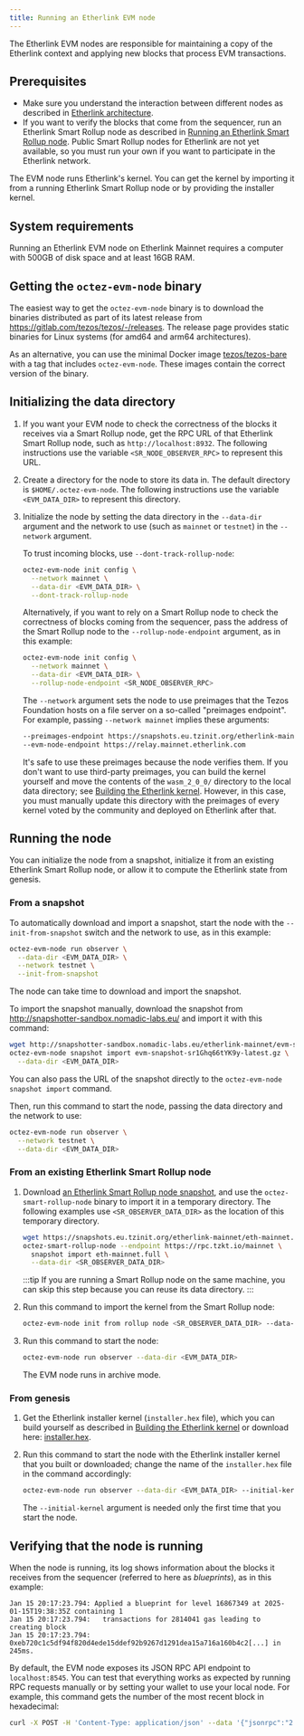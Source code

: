 ```yaml
---
title: Running an Etherlink EVM node
---
```


The Etherlink EVM nodes are responsible for maintaining a copy of the Etherlink context and applying new blocks that process EVM transactions.

## Prerequisites

- Make sure you understand the interaction between different nodes as described in [Etherlink architecture](/network/architecture).
- If you want to verify the blocks that come from the sequencer, run an Etherlink Smart Rollup node as described in [Running an Etherlink Smart Rollup node](/network/smart-rollup-nodes).
Public Smart Rollup nodes for Etherlink are not yet available, so you must run your own if you want to participate in the Etherlink network.

The EVM node runs Etherlink's kernel.
You can get the kernel by importing it from a running Etherlink Smart Rollup node or by providing the installer kernel.

## System requirements

Running an Etherlink EVM node on Etherlink Mainnet requires a computer with 500GB of disk space and at least 16GB RAM.

## Getting the `octez-evm-node` binary

The easiest way to get the `octez-evm-node` binary is to download the binaries distributed as part of its latest release from https://gitlab.com/tezos/tezos/-/releases.
The release page provides static binaries for Linux systems (for amd64 and arm64 architectures).

As an alternative, you can use the minimal Docker image [tezos/tezos-bare](https://hub.docker.com/r/tezos/tezos-bare/tags?name=octez-evm-node) with a tag that includes `octez-evm-node`.
These images contain the correct version of the binary.

## Initializing the data directory

1. If you want your EVM node to check the correctness of the blocks it receives via a Smart Rollup node, get the RPC URL of that Etherlink Smart Rollup node, such as `http://localhost:8932`.
The following instructions use the variable `<SR_NODE_OBSERVER_RPC>` to represent this URL.
1. Create a directory for the node to store its data in.
The default directory is `$HOME/.octez-evm-node`.
The following instructions use the variable `<EVM_DATA_DIR>` to represent this directory.
1. Initialize the node by setting the data directory in the `--data-dir` argument and the network to use (such as `mainnet` or `testnet`) in the `--network` argument.

   To trust incoming blocks, use `--dont-track-rollup-node`:

   ```bash
   octez-evm-node init config \
     --network mainnet \
     --data-dir <EVM_DATA_DIR> \
     --dont-track-rollup-node
   ```

   Alternatively, if you want to rely on a Smart Rollup node to check the correctness of blocks coming from the sequencer, pass the address of the Smart Rollup node to the `--rollup-node-endpoint` argument, as in this example:

   ```bash
   octez-evm-node init config \
     --network mainnet \
     --data-dir <EVM_DATA_DIR> \
     --rollup-node-endpoint <SR_NODE_OBSERVER_RPC>
   ```

   The `--network` argument sets the node to use preimages that the Tezos Foundation hosts on a file server on a so-called "preimages endpoint".
   For example, passing `--network mainnet` implies these arguments:

   ```bash
   --preimages-endpoint https://snapshots.eu.tzinit.org/etherlink-mainnet/wasm_2_0_0 \
   --evm-node-endpoint https://relay.mainnet.etherlink.com
   ```

   It's safe to use these preimages because the node verifies them.
   If you don't want to use third-party preimages, you can build the kernel yourself and move the contents of the `wasm_2_0_0/` directory to the local data directory; see [Building the Etherlink kernel](/network/building-kernel).
   However, in this case, you must manually update this directory with the preimages of every kernel voted by the community and deployed on Etherlink after that.

## Running the node

You can initialize the node from a snapshot, initialize it from an existing Etherlink Smart Rollup node, or allow it to compute the Etherlink state from genesis.

### From a snapshot

To automatically download and import a snapshot, start the node with the `--init-from-snapshot` switch and the network to use, as in this example:

```bash
octez-evm-node run observer \
  --data-dir <EVM_DATA_DIR> \
  --network testnet \
  --init-from-snapshot
```

The node can take time to download and import the snapshot.

To import the snapshot manually, download the snapshot from http://snapshotter-sandbox.nomadic-labs.eu/ and import it with this command:

```bash
wget http://snapshotter-sandbox.nomadic-labs.eu/etherlink-mainnet/evm-snapshot-sr1Ghq66tYK9y-latest.gz # this is for the latest mainnet etherlink snapshots, similarly there is one for testnet
octez-evm-node snapshot import evm-snapshot-sr1Ghq66tYK9y-latest.gz \
  --data-dir <EVM_DATA_DIR>
```

You can also pass the URL of the snapshot directly to the `octez-evm-node snapshot import` command.

Then, run this command to start the node, passing the data directory and the network to use:

```bash
octez-evm-node run observer \
  --network testnet \
  --data-dir <EVM_DATA_DIR>
```

### From an existing Etherlink Smart Rollup node

1. Download [an Etherlink Smart Rollup node snapshot](https://snapshots.eu.tzinit.org/etherlink-ghostnet/), and use the `octez-smart-rollup-node` binary to import it in a temporary directory.
The following examples use `<SR_OBSERVER_DATA_DIR>` as the location of this temporary directory.

   ```bash
   wget https://snapshots.eu.tzinit.org/etherlink-mainnet/eth-mainnet.full
   octez-smart-rollup-node --endpoint https://rpc.tzkt.io/mainnet \
     snapshot import eth-mainnet.full \
     --data-dir <SR_OBSERVER_DATA_DIR>
   ```

   :::tip
   If you are running a Smart Rollup node on the same machine, you can skip this step because you can reuse its data directory.
   :::

1. Run this command to import the kernel from the Smart Rollup node:

   ```bash
   octez-evm-node init from rollup node <SR_OBSERVER_DATA_DIR> --data-dir <EVM_DATA_DIR>
   ```

1. Run this command to start the node:

   ```bash
   octez-evm-node run observer --data-dir <EVM_DATA_DIR>
   ```

   The EVM node runs in archive mode.

### From genesis

1. Get the Etherlink installer kernel (`installer.hex` file), which you can build yourself as described in [Building the Etherlink kernel](/network/building-kernel) or download here: [installer.hex](/files/installer.hex).
1. Run this command to start the node with the Etherlink installer kernel that you built or downloaded; change the name of the `installer.hex` file in the command accordingly:

   ```bash
   octez-evm-node run observer --data-dir <EVM_DATA_DIR> --initial-kernel installer.hex
   ```

   The `--initial-kernel` argument is needed only the first time that you start the node.

## Verifying that the node is running

When the node is running, its log shows information about the blocks it receives from the sequencer (referred to here as _blueprints_), as in this example:

```
Jan 15 20:17:23.794: Applied a blueprint for level 16867349 at 2025-01-15T19:38:35Z containing 1
Jan 15 20:17:23.794:   transactions for 2814041 gas leading to creating block
Jan 15 20:17:23.794:   0xeb720c1c5df94f820d4ede15ddef92b9267d1291dea15a716a160b4c2[...] in 245ms.
```

By default, the EVM node exposes its JSON RPC API endpoint to `localhost:8545`.
You can test that everything works as expected by running RPC requests manually or by setting your wallet to use your local node.
For example, this command gets the number of the most recent block in hexadecimal:

```bash
curl -X POST -H 'Content-Type: application/json' --data '{"jsonrpc":"2.0","method":"eth_blockNumber"}' http://localhost:8545
```
